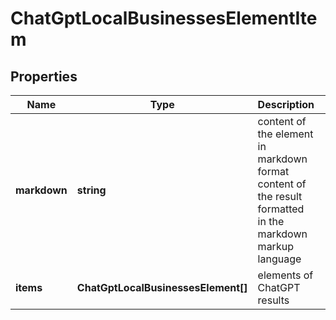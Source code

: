 # ChatGptLocalBusinessesElementItem

## Properties

| Name | Type | Description | Notes |
|------------ | ------------- | ------------- | -------------|
**markdown** | **string** | content of the element in markdown format<br>content of the result formatted in the markdown markup language |[optional]|
**items** | **ChatGptLocalBusinessesElement[]** | elements of ChatGPT results |[optional]|